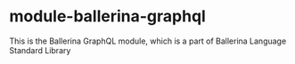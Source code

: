 # module-ballerina-graphql
This is the Ballerina GraphQL module, which is a part of Ballerina Language Standard Library
